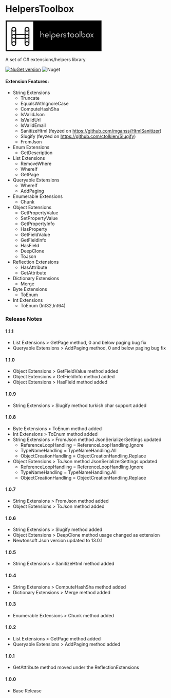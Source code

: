 #   **HelpersToolbox**

![alt tag](/img/helperstoolbox.png)  

A set of C# extensions/helpers library

[![NuGet version](https://badge.fury.io/nu/HelpersToolbox.svg)](https://badge.fury.io/nu/HelpersToolbox)  ![Nuget](https://img.shields.io/nuget/dt/HelpersToolbox)

#### Extension Features:
* String Extensions
  * Truncate
  * EqualsWithIgnoreCase
  * ComputeHashSha  
  * IsValidJson
  * IsValidUrl
  * IsValidEmail
  * SanitizeHtml (feyzed on https://github.com/mganss/HtmlSanitizer)
  * Slugify (feyzed on https://github.com/ctolkien/Slugify)
  * FromJson
* Enum Extensions
  * GetDescription
* List Extensions
  * RemoveWhere
  * WhereIf
  * GetPage
* Queryable Extensions
  * WhereIf
  * AddPaging
* Enumerable Extensions
  * Chunk
* Object Extensions
  * GetPropertyValue
  * SetPropertyValue
  * GetPropertyInfo
  * HasProperty  
  * GetFieldValue   
  * GetFieldInfo  
  * HasField  
  * DeepClone
  * ToJson
* Reflection Extensions
  * HasAttribute
  * GetAttribute
* Dictionary Extensions
  * Merge
* Byte Extensions
  * ToEnum
* Int Extensions
  * ToEnum (Int32,Int64)

### Release Notes

#### 1.1.1
* List Extensions > GetPage method, 0 and below paging bug fix
* Queryable Extensions > AddPaging method, 0 and below paging bug fix

#### 1.1.0
* Object Extensions > GetFieldValue method added
* Object Extensions > GetFieldInfo method added
* Object Extensions > HasField method added

#### 1.0.9
* String Extensions > Slugify method turkish char support added

#### 1.0.8
* Byte Extensions > ToEnum method added
* Int Extensions > ToEnum method added
* String Extensions > FromJson method JsonSerializerSettings updated
  * ReferenceLoopHandling = ReferenceLoopHandling.Ignore
  * TypeNameHandling = TypeNameHandling.All
  * ObjectCreationHandling = ObjectCreationHandling.Replace
* Object Extensions > ToJson method  JsonSerializerSettings updated
  * ReferenceLoopHandling = ReferenceLoopHandling.Ignore
  * TypeNameHandling = TypeNameHandling.All
  * ObjectCreationHandling = ObjectCreationHandling.Replace

#### 1.0.7
* String Extensions > FromJson method added
* Object Extensions > ToJson method added

#### 1.0.6
* String Extensions > Slugify method added
* Object Extensions > DeepClone method usage changed as extension
* Newtonsoft.Json version updated to 13.0.1

#### 1.0.5
* String Extensions > SanitizeHtml method added

#### 1.0.4
* String Extensions > ComputeHashSha method added
* Dictionary Extensions > Merge method added

#### 1.0.3
* Enumerable Extensions > Chunk method added

#### 1.0.2
* List Extensions > GetPage method added
* Queryable Extensions > AddPaging method added

#### 1.0.1
* GetAttribute method moved under the ReflectionExtensions

#### 1.0.0
* Base Release
